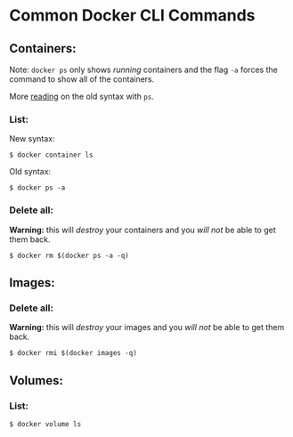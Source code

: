 # Common Docker CLI Commands

## Containers:

Note: `docker ps` only shows _running_ containers and the flag `-a` forces the command to show all of the containers.

More [reading](https://docs.docker.com/engine/reference/commandline/ps/) on the old syntax with `ps`.

### List:
New syntax:
```
$ docker container ls
```

Old syntax:
```
$ docker ps -a
```

### Delete all:
**Warning:** this will _destroy_ your containers and you _will not_ be able to get them back.
```
$ docker rm $(docker ps -a -q)
```


## Images:

### Delete all:
**Warning:** this will _destroy_ your images and you _will not_ be able to get them back.
```
$ docker rmi $(docker images -q)
```

## Volumes:

### List:
```
$ docker volume ls
```
